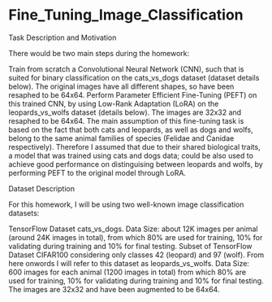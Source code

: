 # Fine_Tuning_Image_Classification

Task Description and Motivation

There would be two main steps during the homework:

Train from scratch a Convolutional Neural Network (CNN), such that is suited for binary classification on the cats_vs_dogs dataset (dataset details below). The original images have all different shapes, so have been resaphed to be 64x64.
Perform Parameter Efficient Fine-Tuning (PEFT) on this trained CNN, by using Low-Rank Adaptation (LoRA) on the leopards_vs_wolfs dataset (details below). The images are 32x32 and resaphed to be 64x64.
The main assumption of this fine-tuning task is based on the fact that both cats and leopards, as well as dogs and wolfs, belong to the same animal families of species (Felidae and Canidae respectively). Therefore I assumed that due to their shared biological traits, a model that was trained using cats and dogs data; could be also used to achieve good performance on distinguising between leopards and wolfs, by performing PEFT to the original model through LoRA.

Dataset Description

For this homework, I will be using two well-known image classification datasets:

TensorFlow Dataset cats_vs_dogs. Data Size: about 12K images per animal (around 24K images in total), from which 80% are used for training, 10% for validating during training and 10% for final testing.
Subset of TensorFlow Dataset CIFAR100 considering only classes 42 (leopard) and 97 (wolf). From here onwords I will refer to this dataset as leopards_vs_wolfs. Data Size: 600 images for each animal (1200 images in total) from which 80% are used for training, 10% for validating during training and 10% for final testing. The images are 32x32 and have been augmented to be 64x64.

